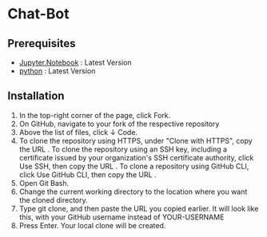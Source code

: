 # Chat-Bot

## Prerequisites
* [Jupyter.Notebook](https://jupyter.org/install) : Latest Version
* [python](https://www.python.org/downloads/) : Latest Version
## Installation
1. In the top-right corner of the page, click Fork.
2. On GitHub, navigate to your fork of the respective repository
3. Above the list of files, click ↓ Code.
4. To clone the repository using HTTPS, under "Clone with HTTPS", copy the URL . To clone the repository using an SSH key, including a certificate issued by your organization's SSH certificate authority, click Use SSH, then copy the URL . To clone a repository using GitHub CLI, click Use GitHub CLI, then copy the URL .
5. Open Git Bash.
6. Change the current working directory to the location where you want the cloned directory.
7. Type git clone, and then paste the URL you copied earlier. It will look like this, with your GitHub username instead of YOUR-USERNAME
8. Press Enter. Your local clone will be created.
